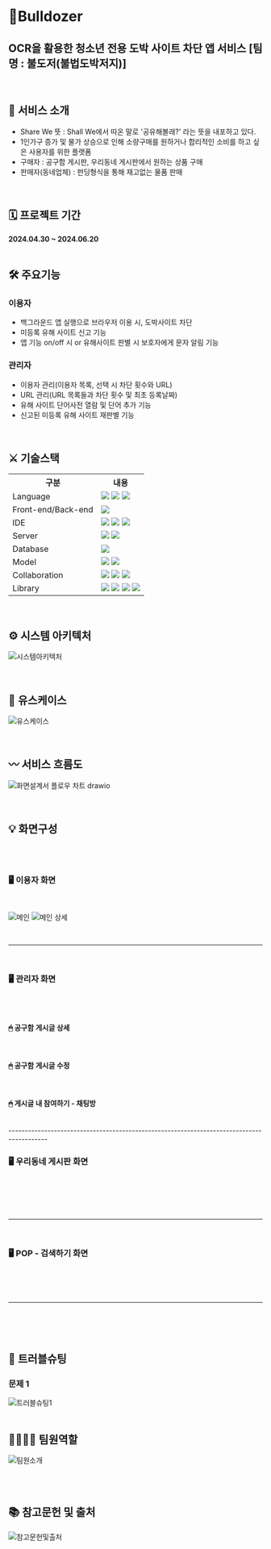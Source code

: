# 🚧Bulldozer
## OCR을 활용한 청소년 전용 도박 사이트 차단 앱 서비스 [팀명 : 불도저(불법도박저지)]
<br>

## 🚦 서비스 소개
* Share We 뜻 : Shall We에서 따온 말로 '공유해볼래?' 라는 뜻을 내포하고 있다.
* 1인가구 증가 및 물가 상승으로 인해 소량구매를 원하거나 합리적인 소비를 하고 싶은 사용자를 위한 플랫폼
* 구매자 : 공구함 게시판, 우리동네 게시판에서 원하는 상품 구매
* 판매자(동네업체) :  펀딩형식을 통해 재고없는 물품 판매
<br>

## 🗓 프로젝트 기간
**2024.04.30 ~ 2024.06.20**
<br>
<br>
## 🛠 주요기능
### 이용자
* 백그라운드 앱 실행으로 브라우저 이용 시, 도박사이트 차단
* 미등록 유해 사이트 신고 기능
* 앱 기능 on/off 시 or 유해사이트 판별 시 보호자에게 문자 알림 기능
### 관리자
* 이용자 관리(이용자 목록, 선택 시 차단 횟수와 URL) 
* URL 관리(URL 목록들과 차단 횟수 및 최초 등록날짜)
* 유해 사이트 단어사전 열람 및 단어 추가 기능
* 신고된 미등록 유해 사이트 재판별 기능
<br>

## ⚔ 기술스택
<table>
    <tr>
        <th>구분</th>
        <th>내용</th>
    </tr>
    <tr>
        <td>Language</td>
        <td>
            <img src="https://img.shields.io/badge/Kotlin-7F52FF?style=for-the-badge&logo=Kotlin&logoColor=white"/>
            <img src="https://img.shields.io/badge/dart-#0175C2?style=for-the-badge&logo=dart&logoColor=white"/>
            <img src="https://img.shields.io/badge/Python-3776AB?style=for-the-badge&logo=Python&logoColor=white"/> 
        </td>
    </tr>
    <tr>
        <td>Front-end/Back-end</td>
        <td>
            <img src="https://img.shields.io/badge/Flutter-02569B?style=flat-square&logo=flutter&logoColor=white"/>
        </td>
    </tr>
    <tr>
        <td>IDE</td>
        <td>
          <img src="https://img.shields.io/badge/Android Studio-3DDC84?style=flat-square&logo=Android Studio&logoColor=white"/>
          <img src="https://img.shields.io/badge/VSCode-007ACC?style=for-the-badge&logo=VisualStudioCode&logoColor=white"/>
          <img src="https://img.shields.io/badge/Jupyter-F37626?style=for-the-badge&logo=Jupyter&logoColor=white"/>
        </td>
    </tr>
    <tr>
        <td>Server</td>
        <td>
          <img src="https://img.shields.io/badge/Flask-000000?style=for-the-badge&logo=Flask&logoColor=white"/>
          <img src="https://img.shields.io/badge/ngrok-#1F1E37?style=for-the-badge&logo=ngrok&logoColor=white"/> 
        </td>
    </tr>
    <tr>
        <td>Database</td>
        <td>
            <img src="https://img.shields.io/badge/MySQL-4479A1?style=for-the-badge&logo=MySQL&logoColor=white"/> 
        </td>
    </tr>
    <tr>
         <td>Model</td>
         <td>
             <img src="https://img.shields.io/badge/EasyOCR-#0099B0?style=for-the-badge&logo=EasyOCR&logoColor=white"/>
             <img src="https://img.shields.io/badge/opencv-#5C3EE8?style=for-the-badge&logo=opencv&logoColor=white"/> 
         </td>
    </tr>
    <tr>
        <td>Collaboration</td>
        <td>
            <img src="https://img.shields.io/badge/Git-F05032?style=for-the-badge&logo=Git&logoColor=white"/>
            <img src="https://img.shields.io/badge/GitHub-181717?style=for-the-badge&logo=GitHub&logoColor=white"/>
            <img src="https://img.shields.io/badge/Miro-#050038?style=for-the-badge&logo=Miro&logoColor=white"/>
        </td>
    </tr>
      <tr>
        <td>Library</td>
        <td>
            <img src="https://img.shields.io/badge/openai-#412991?style=for-the-badge&logo=openai&logoColor=black">
            <img src="https://img.shields.io/badge/naver-#03C75A?style=for-the-badge&logo=Naver Open Api&logoColor=white">
            <img src="https://img.shields.io/badge/Firebase-FFCA28?style=flat-square&logo=firebase&logoColor=black"/>
            <img src="https://img.shields.io/badge/google-#4285F4?style=for-the-badge&logo=Google Vision&logoColor=white"/> 
        </td>
    </tr>
</table>

<br>

## ⚙ 시스템 아키텍처
![시스템아키텍처](https://github.com/2021-SMHRD-KDT-AI-17/Bulldozer/assets/157380359/634ba724-702f-42e2-bdc5-3c069e093ffe)



<br>

## 📝 유스케이스
![유스케이스](https://github.com/2021-SMHRD-KDT-AI-17/Bulldozer/assets/157380359/d02aafb3-f793-42c2-a855-eca106346561)



<br>

## 〰 서비스 흐름도
![화면설계서 플로우 차트 drawio](https://github.com/2021-SMHRD-KDT-AI-17/Bulldozer/assets/157380359/d91c8e90-541a-4842-8e93-01b2dc0a2d66)



<br>

## 💡 화면구성
<br>
<br>

### 🖥 이용자 화면
<br>

![메인](https://github.com/2021-SMHRD-KDT-AI-17/ShareByuS/assets/157354010/e6671698-f374-4b17-80bc-3b1468c346b8)
![메인 상세](https://github.com/2021-SMHRD-KDT-AI-17/ShareByuS/assets/157354010/eacc2d46-576a-4f10-9dff-acd79957dd2f)

<br>

------------------------------------------------------------------------------------------
<br>

### 🖥 관리자 화면
<br>



<br>

#### 🖱 공구함 게시글 상세


<br>

#### 🖱 공구함 게시글 수정


<br>

#### 🖱 게시글 내 참여하기 - 채팅방


<br>
------------------------------------------------------------------------------------------

<br>

### 🖥 우리동네 게시판 화면
<br>
<br>


<br>


  

<br>

------------------------------------------------------------------------------------------
<br>

### 🖥 POP - 검색하기 화면
<br>
<br>





<br>

------------------------------------------------------------------------------------------
<br>


<br>
<br>

## 🥊 트러블슈팅
### 문제 1
![트러블슈팅1](https://github.com/2021-SMHRD-KDT-AI-17/ShareByuS/assets/157354010/1ec48f2d-38a0-4b14-a6aa-e63414a025c2)
<br>
<br>


## 👨‍👩‍👧‍👦 팀원역할
![팀원소개](https://github.com/2021-SMHRD-KDT-AI-17/ShareByuS/assets/157354010/15f732f8-9c9b-4113-8a45-41d8eae7715a)

<br>
<br>

## 📚 참고문헌 및 출처
![참고문헌및출처](https://github.com/2021-SMHRD-KDT-AI-17/ShareByuS/assets/157354010/244f37f5-ef3f-437d-a2cc-d063c377331e)


